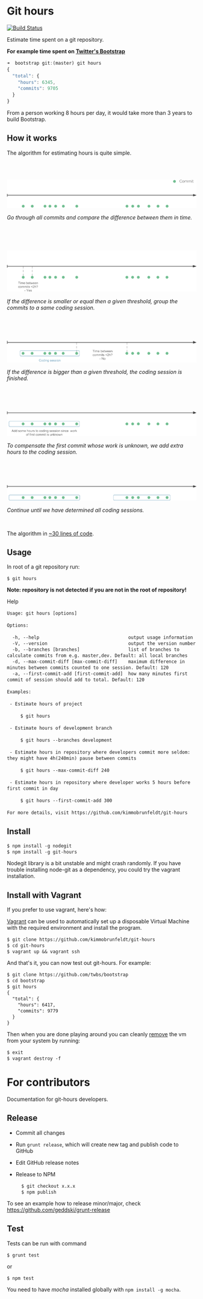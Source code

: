 # Git hours

[![Build Status](https://travis-ci.org/kimmobrunfeldt/git-hours.svg)](https://travis-ci.org/kimmobrunfeldt/git-hours)

Estimate time spent on a git repository.

**For example time spent on [Twitter's Bootstrap](https://github.com/twbs/bootstrap)**

```javascript
➜  bootstrap git:(master) git hours
{
  "total": {
    "hours": 6345,
    "commits": 9705
  }
}
```

From a person working 8 hours per day, it would take more than 3 years to build Bootstrap.

## How it works

The algorithm for estimating hours is quite simple.

<br><br>

![](docs/step0.png)

*Go through all commits and compare the difference between
them in time.*

<br><br><br>

![](docs/step1.png)

*If the difference is smaller or equal then a given threshold, group the commits
to a same coding session.*

<br><br><br>

![](docs/step2.png)

*If the difference is bigger than a given threshold, the coding session is finished.*

<br><br><br>

![](docs/step3.png)

*To compensate the first commit whose work is unknown, we add extra hours to the coding session.*

<br><br><br>

![](docs/step4.png)

*Continue until we have determined all coding sessions.*

<br>

The algorithm in [~30 lines of code](https://github.com/kimmobrunfeldt/git-hours/blob/master/index.js#L101-L130).

## Usage

In root of a git repository run:

    $ git hours

**Note: repository is not detected if you are not in the root of repository!**

Help

    Usage: git hours [options]

    Options:

      -h, --help                                 output usage information
      -V, --version                              output the version number
      -b, --branches [branches]                  list of branches to calculate commits from e.g. master,dev. Default: all local branches
      -d, --max-commit-diff [max-commit-diff]    maximum difference in minutes between commits counted to one session. Default: 120
      -a, --first-commit-add [first-commit-add]  how many minutes first commit of session should add to total. Default: 120

    Examples:

     - Estimate hours of project

         $ git hours

     - Estimate hours of development branch

         $ git hours --branches development

     - Estimate hours in repository where developers commit more seldom: they might have 4h(240min) pause between commits

         $ git hours --max-commit-diff 240

     - Estimate hours in repository where developer works 5 hours before first commit in day

         $ git hours --first-commit-add 300

    For more details, visit https://github.com/kimmobrunfeldt/git-hours

## Install

    $ npm install -g nodegit
    $ npm install -g git-hours

Nodegit library is a bit unstable and might crash randomly.
If you have trouble installing node-git as a dependency, you could
try the vagrant installation.

## Install with Vagrant

If you prefer to use vagrant, here's how:

[Vagrant](https://docs.vagrantup.com/v2/getting-started/) can be used to automatically
set up a disposable Virtual Machine with the required environment and install the
program.

```
$ git clone https://github.com/kimmobrunfeldt/git-hours
$ cd git-hours
$ vagrant up && vagrant ssh
```

And that's it, you can now test out git-hours. For example:

```
$ git clone https://github.com/twbs/bootstrap
$ cd bootstrap
$ git hours
{
  "total": {
    "hours": 6417,
    "commits": 9779
  }
}
```

Then when you are done playing around you can cleanly
[remove](https://docs.vagrantup.com/v2/cli/destroy.html) the vm from your
system by running:

```
$ exit
$ vagrant destroy -f
```

# For contributors

Documentation for git-hours developers.

## Release

* Commit all changes
* Run `grunt release`, which will create new tag and publish code to GitHub
* Edit GitHub release notes
* Release to NPM

        $ git checkout x.x.x
        $ npm publish


To see an example how to release minor/major, check https://github.com/geddski/grunt-release

## Test

Tests can be run with command

    $ grunt test

or

    $ npm test

You need to have *mocha* installed globally with `npm install -g mocha`.
